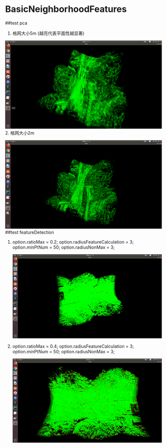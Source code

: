 # BasicNeighborhoodFeatures

##test pca
1. 格网大小5m (越亮代表平面性越显著)

![image](https://github.com/kafeiyin00/BasicNeighborhoodFeatures/blob/master/testimage/pcatest1_5m.png)
2. 格网大小2m

![image](https://github.com/kafeiyin00/BasicNeighborhoodFeatures/blob/master/testimage/pcatest2_2m.png)
##test featureDetection
1.  option.ratioMax = 0.2;
    option.radiusFeatureCalculation = 3;
    option.minPtNum = 50;
    option.radiusNonMax = 3;

    ![image](https://github.com/kafeiyin00/BasicNeighborhoodFeatures/blob/master/testimage/keypoint1.png)
2.  option.ratioMax = 0.4;
    option.radiusFeatureCalculation = 3;
    option.minPtNum = 50;
    option.radiusNonMax = 3;
    
    ![image](https://github.com/kafeiyin00/BasicNeighborhoodFeatures/blob/master/testimage/keypoint2.png)